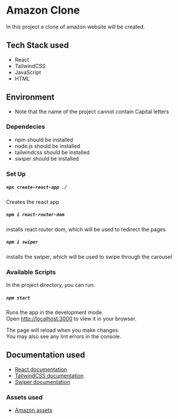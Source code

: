 # Amazon Clone

In this project a clone of amazon website will be created.

## Tech Stack used

- React
- TailwindCSS
- JavaScript
- HTML

## Environment

- Note that the name of the project cannot contain Capital letters

### Dependecies

- npm should be installed
- node.js should be installed
- tailwindcss should be installed
- swiper should be installed

### Set Up

##### `npx create-react-app ./`

Creates the react app

##### `npm i react-router-dom`

installs react router dom, which will be used to redirect the pages

##### `npm i swiper`

installs the swiper, which will be used to swipe through the carousel

### Available Scripts

In the project directory, you can run:

##### `npm start`

Runs the app in the development mode.\
Open [http://localhost:3000](http://localhost:3000) to view it in your browser.

The page will reload when you make changes.\
You may also see any lint errors in the console.

## Documentation used

- [React documentation](https://reactjs.org/)
- [TailwindCSS documentation](https://tailwindcss.com/docs/guides/create-react-app)
- [Swiper documentation](https://www.npmjs.com/package/swiper)

### Assets used

- [Amazon assets](https://drive.google.com/file/d/1AJ73Ya_rmSFsBmILPlrZtjUibeN4uKM2/view)
